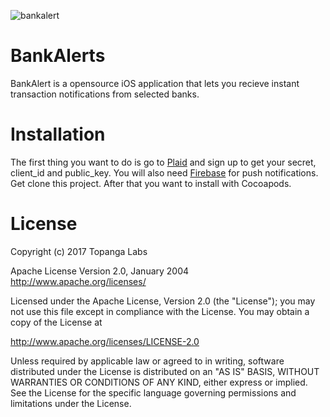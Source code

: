 ![bankalert](https://cloud.githubusercontent.com/assets/6892126/21751758/2bfa8cfe-d581-11e6-8e3e-7432fab5935f.png)

# BankAlerts
BankAlert is a opensource iOS application that lets you recieve instant transaction notifications from selected banks.  

# Installation
The first thing you want to do is go to [Plaid](https://plaid.com) and sign up to get your secret, client_id and public_key. You will also need [Firebase](https://www.firebase.com) for push notifications. 
Get clone this project. After that you want to install with Cocoapods.

# License

Copyright (c) 2017 Topanga Labs 

Apache License
Version 2.0, January 2004
http://www.apache.org/licenses/

Licensed under the Apache License, Version 2.0 (the "License");
you may not use this file except in compliance with the License.
You may obtain a copy of the License at

http://www.apache.org/licenses/LICENSE-2.0

Unless required by applicable law or agreed to in writing, software
distributed under the License is distributed on an "AS IS" BASIS,
WITHOUT WARRANTIES OR CONDITIONS OF ANY KIND, either express or implied.
See the License for the specific language governing permissions and
limitations under the License.


